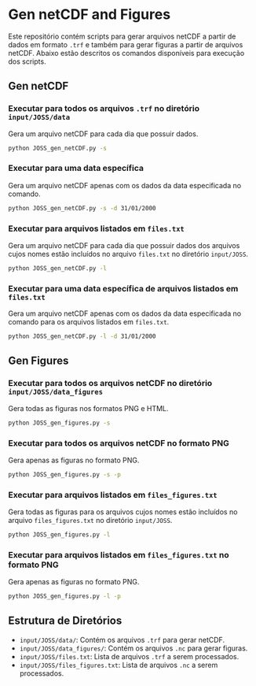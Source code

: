 # Gen netCDF and Figures

Este repositório contém scripts para gerar arquivos netCDF a partir de dados em formato `.trf` e também para gerar figuras a partir de arquivos netCDF. Abaixo estão descritos os comandos disponíveis para execução dos scripts.

## Gen netCDF

### Executar para todos os arquivos `.trf` no diretório `input/JOSS/data`
Gera um arquivo netCDF para cada dia que possuir dados.

```bash
python JOSS_gen_netCDF.py -s
```

### Executar para uma data específica
Gera um arquivo netCDF apenas com os dados da data especificada no comando.

```bash
python JOSS_gen_netCDF.py -s -d 31/01/2000
```

### Executar para arquivos listados em `files.txt`
Gera um arquivo netCDF para cada dia que possuir dados dos arquivos cujos nomes estão incluídos no arquivo `files.txt` no diretório `input/JOSS`.

```bash
python JOSS_gen_netCDF.py -l
```

### Executar para uma data específica de arquivos listados em `files.txt`
Gera um arquivo netCDF apenas com os dados da data especificada no comando para os arquivos listados em `files.txt`.

```bash
python JOSS_gen_netCDF.py -l -d 31/01/2000
```

## Gen Figures

### Executar para todos os arquivos netCDF no diretório `input/JOSS/data_figures`
Gera todas as figuras nos formatos PNG e HTML.

```bash
python JOSS_gen_figures.py -s
```

### Executar para todos os arquivos netCDF no formato PNG
Gera apenas as figuras no formato PNG.

```bash
python JOSS_gen_figures.py -s -p
```

### Executar para arquivos listados em `files_figures.txt`
Gera todas as figuras para os arquivos cujos nomes estão incluídos no arquivo `files_figures.txt` no diretório `input/JOSS`.

```bash
python JOSS_gen_figures.py -l
```

### Executar para arquivos listados em `files_figures.txt` no formato PNG
Gera apenas as figuras no formato PNG.

```bash
python JOSS_gen_figures.py -l -p
```

## Estrutura de Diretórios

- `input/JOSS/data/`: Contém os arquivos `.trf` para gerar netCDF.
- `input/JOSS/data_figures/`: Contém os arquivos `.nc` para gerar figuras.
- `input/JOSS/files.txt`: Lista de arquivos `.trf` a serem processados.
- `input/JOSS/files_figures.txt`: Lista de arquivos `.nc` a serem processados.
